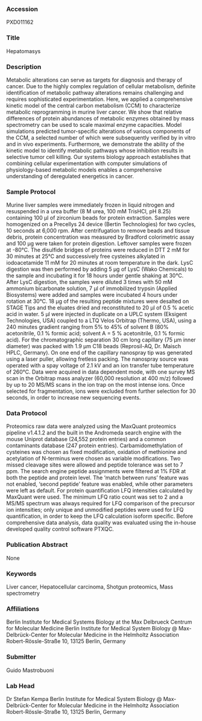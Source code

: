 ### Accession
PXD011162

### Title
Hepatomasys

### Description
Metabolic alterations can serve as targets for diagnosis and therapy of cancer. Due to the highly complex regulation of cellular metabolism, definite identification of metabolic pathway alterations remains challenging and requires sophisticated experimentation. Here, we applied a comprehensive kinetic model of the central carbon metabolism (CCM) to characterize metabolic reprogramming in murine liver cancer. We show that relative differences of protein abundances of metabolic enzymes obtained by mass spectrometry can be used to scale maximal enzyme capacities. Model simulations predicted tumor-specific alterations of various components of the CCM, a selected number of which were subsequently verified by in vitro and in vivo experiments. Furthermore, we demonstrate the ability of the kinetic model to identify metabolic pathways whose inhibition results in selective tumor cell killing. Our systems biology approach establishes that combining cellular experimentation with computer simulations of physiology-based metabolic models enables a comprehensive understanding of deregulated energetics in cancer.

### Sample Protocol
Murine liver samples were immediately frozen in liquid nitrogen and resuspended in a urea buffer (8 M urea, 100 mM TrisHCl, pH 8.25) containing 100 µl of zirconium beads for protein extraction. Samples were homogenized on a Precellys 24 device (Bertin Technologies) for two cycles, 10 seconds at 6,000 rpm. After centrifugation to remove beads and tissue debris, protein concentration was measured by Bradford colorimetric assay and 100 µg were taken for protein digestion. Leftover samples were frozen at -80°C. The disulfide bridges of proteins were reduced in DTT 2 mM for 30 minutes at 25°C and successively free cysteines alkylated in iodoacetamide 11 mM for 20 minutes at room temperature in the dark. LysC digestion was then performed by adding 5 µg of LysC (Wako Chemicals) to the sample and incubating it for 18 hours under gentle shaking at 30°C. After LysC digestion, the samples were diluted 3 times with 50 mM ammonium bicarbonate solution, 7 µl of immobilized trypsin (Applied Biosystems) were added and samples were incubated 4 hours under rotation at 30°C. 18 µg of the resulting peptide mixtures were desalted on STAGE Tips and the eluates dried and reconstituted to 20 µl of 0.5 % acetic acid in water. 5 µl were injected in duplicate on a UPLC system (Eksigent Technologies, USA) coupled to a LTQ Velos Orbitrap (Thermo, USA), using a 240 minutes gradient ranging from 5% to 45% of solvent B (80% acetonitrile, 0.1 % formic acid; solvent A = 5 % acetonitrile, 0.1 % formic acid). For the chromatographic separation 30 cm long capillary (75 µm inner diameter) was packed with 1.9 µm C18 beads (Reprosil-AQ, Dr. Maisch HPLC, Germany). On one end of the capillary nanospray tip was generated using a laser puller, allowing fretless packing. The nanospray source was operated with a spay voltage of 2.1 kV and an ion transfer tube temperature of 260°C. Data were acquired in data dependent mode, with one survey MS scan in the Orbitrap mass analyzer (60,000 resolution at 400 m/z) followed by up to 20 MS/MS scans in the ion trap on the most intense ions. Once selected for fragmentation, ions were excluded from further selection for 30 seconds, in order to increase new sequencing events.

### Data Protocol
Proteomics raw data were analyzed using the MaxQuant proteomics pipeline v1.4.1.2 and the built in the Andromeda search engine with the mouse Uniprot database (24,552 protein entries) and a common contaminants database (247 protein entries). Carbamidomethylation of cysteines was chosen as fixed modification, oxidation of methionine and acetylation of N-terminus were chosen as variable modifications. Two missed cleavage sites were allowed and peptide tolerance was set to 7 ppm. The search engine peptide assignments were filtered at 1% FDR at both the peptide and protein level. The ‘match between runs’ feature was not enabled, ‘second peptide’ feature was enabled, while other parameters were left as default.  For protein quantification LFQ intensities calculated by MaxQuant were used. The minimum LFQ ratio count was set to 2 and a MS/MS spectrum was always required for LFQ comparison of the precursor ion intensities; only unique and unmodified peptides were used for LFQ quantification, in order to keep the LFQ calculation isoform specific.  Before comprehensive data analysis, data quality was evaluated using the in-house developed quality control software PTXQC.

### Publication Abstract
None

### Keywords
Liver cancer, Hepatocellular carcinoma, Shotgun proteomics, Mass spectrometry

### Affiliations
Berlin Institute for Medical Systems Biology at the Max Delbrueck Centrum for Molecular Medicine
Berlin Institute for Medical System Biology @  Max-Delbrück-Center for Molecular Medicine in the Helmholtz Association  Robert-Rössle-Straße 10, 13125 Berlin, Germany

### Submitter
Guido Mastrobuoni

### Lab Head
Dr Stefan Kempa
Berlin Institute for Medical System Biology @  Max-Delbrück-Center for Molecular Medicine in the Helmholtz Association  Robert-Rössle-Straße 10, 13125 Berlin, Germany


